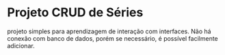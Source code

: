 # Projeto CRUD de Séries
projeto simples para aprendizagem de interação com interfaces.
Não há conexão com banco de dados, porém se necessário, é possível facilmente adicionar.
